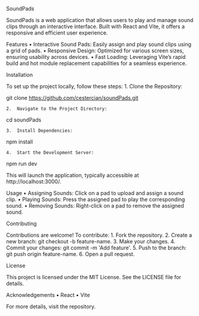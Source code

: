 SoundPads

SoundPads is a web application that allows users to play and manage sound clips through an interactive interface. Built with React and Vite, it offers a responsive and efficient user experience.

Features
	•	Interactive Sound Pads: Easily assign and play sound clips using a grid of pads.
	•	Responsive Design: Optimized for various screen sizes, ensuring usability across devices.
	•	Fast Loading: Leveraging Vite’s rapid build and hot module replacement capabilities for a seamless experience.

Installation

To set up the project locally, follow these steps:
	1.	Clone the Repository:

git clone https://github.com/cestercian/soundPads.git


	2.	Navigate to the Project Directory:

cd soundPads


	3.	Install Dependencies:

npm install


	4.	Start the Development Server:

npm run dev

This will launch the application, typically accessible at http://localhost:3000/.

Usage
	•	Assigning Sounds: Click on a pad to upload and assign a sound clip.
	•	Playing Sounds: Press the assigned pad to play the corresponding sound.
	•	Removing Sounds: Right-click on a pad to remove the assigned sound.

Contributing

Contributions are welcome! To contribute:
	1.	Fork the repository.
	2.	Create a new branch: git checkout -b feature-name.
	3.	Make your changes.
	4.	Commit your changes: git commit -m 'Add feature'.
	5.	Push to the branch: git push origin feature-name.
	6.	Open a pull request.

License

This project is licensed under the MIT License. See the LICENSE file for details.

Acknowledgements
	•	React
	•	Vite

For more details, visit the repository.